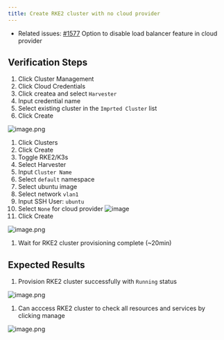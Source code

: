 ```yaml
---
title: Create RKE2 cluster with no cloud provider
---
```


* Related issues: [#1577](https://github.com/harvester/harvester/issues/1577) Option to disable load balancer feature in cloud provider

## Verification Steps

1. Click Cluster Management
1. Click Cloud Credentials
1. Click createa and select `Harvester`
1. Input credential name
1. Select existing cluster in the `Imprted Cluster` list
1. Click Create

![image.png](https://images.zenhubusercontent.com/61519853321ea20d65443929/4a2f6a52-dac7-4a27-84b3-14cbeb4156aa)

1. Click Clusters 
1. Click Create
1. Toggle RKE2/K3s 
1. Select Harvester
1. Input `Cluster Name`
1. Select `default` namespace
1. Select ubuntu image 
1. Select network `vlan1`
1. Input SSH User: `ubuntu` 
1. Select `None` for cloud provider
![image](https://user-images.githubusercontent.com/4569037/142971322-f34a9c6d-095e-4dcc-9981-103bee4453ff.png)
1. Click Create

![image.png](https://images.zenhubusercontent.com/61519853321ea20d65443929/cbd9cc9b-60fb-4e81-985a-13fcaa88fa2f)

1. Wait for RKE2 cluster provisioning complete (~20min)

## Expected Results
1. Provision RKE2 cluster successfully with `Running` status

![image.png](https://images.zenhubusercontent.com/61519853321ea20d65443929/4526b95b-71f4-498f-b509-dea60ec5e0e5)

1. Can acccess RKE2 cluster to check all resources and services by clicking manage

![image.png](https://images.zenhubusercontent.com/61519853321ea20d65443929/682dccdc-cc0b-427f-ab7a-fdfaa1f82e06)